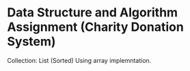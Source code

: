 # Data Structure and Algorithm Assignment (Charity Donation System)

Collection: List (Sorted)
Using array implemntation.



